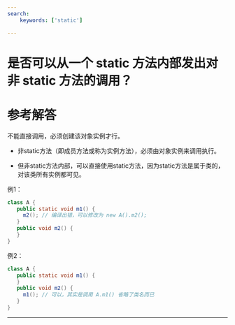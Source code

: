 ```yaml
---
search:
    keywords: ['static']

---
```



# 是否可以从一个 static 方法内部发出对非 static 方法的调用？

# 参考解答

不能直接调用，必须创建该对象实例才行。

* 非static方法（即成员方法或称为实例方法），必须由对象实例来调用执行。

* 但非static方法内部，可以直接使用static方法，因为static方法是属于类的，对该类所有实例都可见。

例1：
```java
class A {
   public static void m1() {
     m2(); // 编译出错，可以修改为 new A().m2();
   }
   public void m2() {
   }
}
```

例2：
```java
class A {
   public static void m1() {
   }
   public void m2() {
     m1(); // 可以，其实是调用 A.m1() 省略了类名而已
   }
}
```




---
